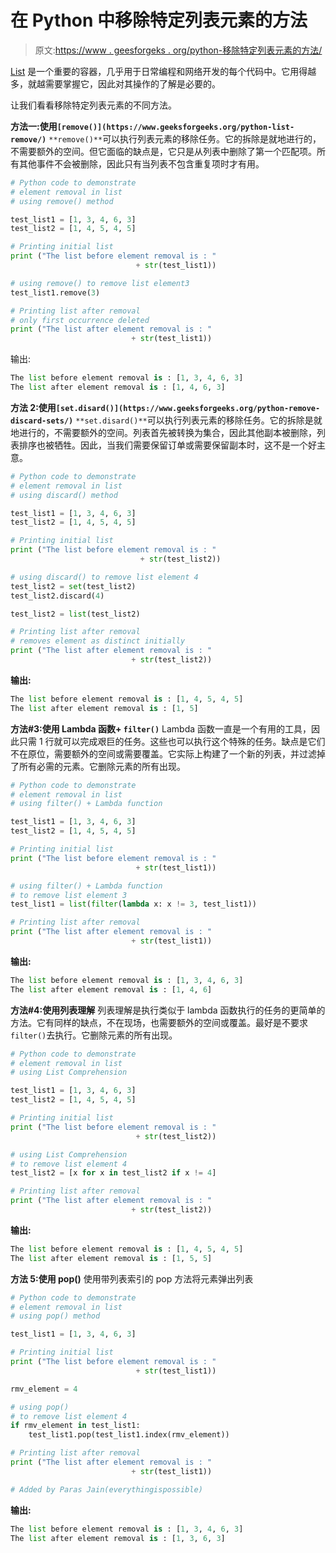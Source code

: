 # 在 Python 中移除特定列表元素的方法

> 原文:[https://www . geesforgeks . org/python-移除特定列表元素的方法/](https://www.geeksforgeeks.org/python-ways-to-remove-particular-list-element/)

[List](https://www.geeksforgeeks.org/python-list/) 是一个重要的容器，几乎用于日常编程和网络开发的每个代码中。它用得越多，就越需要掌握它，因此对其操作的了解是必要的。

让我们看看移除特定列表元素的不同方法。

**方法一:使用`[remove()](https://www.geeksforgeeks.org/python-list-remove/)`**
`**remove()**`可以执行列表元素的移除任务。它的拆除是就地进行的，不需要额外的空间。但它面临的缺点是，它只是从列表中删除了第一个匹配项。所有其他事件不会被删除，因此只有当列表不包含重复项时才有用。

```py
# Python code to demonstrate
# element removal in list
# using remove() method

test_list1 = [1, 3, 4, 6, 3]
test_list2 = [1, 4, 5, 4, 5]

# Printing initial list
print ("The list before element removal is : " 
                            + str(test_list1))

# using remove() to remove list element3
test_list1.remove(3)

# Printing list after removal
# only first occurrence deleted
print ("The list after element removal is : "
                           + str(test_list1))
```

输出:

```py
The list before element removal is : [1, 3, 4, 6, 3]
The list after element removal is : [1, 4, 6, 3]
```

**方法 2:使用`[set.disard()](https://www.geeksforgeeks.org/python-remove-discard-sets/)`**
`**set.disard()**`可以执行列表元素的移除任务。它的拆除是就地进行的，不需要额外的空间。列表首先被转换为集合，因此其他副本被删除，列表排序也被牺牲。因此，当我们需要保留订单或需要保留副本时，这不是一个好主意。

```py
# Python code to demonstrate
# element removal in list
# using discard() method

test_list1 = [1, 3, 4, 6, 3]
test_list2 = [1, 4, 5, 4, 5]

# Printing initial list
print ("The list before element removal is : " 
                             + str(test_list2))

# using discard() to remove list element 4
test_list2 = set(test_list2)
test_list2.discard(4)

test_list2 = list(test_list2)

# Printing list after removal
# removes element as distinct initially
print ("The list after element removal is : " 
                           + str(test_list2))
```

**输出:**

```py
The list before element removal is : [1, 4, 5, 4, 5]
The list after element removal is : [1, 5]
```

**方法#3:使用 Lambda 函数+ `filter()`**
Lambda 函数一直是一个有用的工具，因此只需 1 行就可以完成艰巨的任务。这些也可以执行这个特殊的任务。缺点是它们不在原位，需要额外的空间或需要覆盖。它实际上构建了一个新的列表，并过滤掉了所有必需的元素。它删除元素的所有出现。

```py
# Python code to demonstrate
# element removal in list
# using filter() + Lambda function

test_list1 = [1, 3, 4, 6, 3]
test_list2 = [1, 4, 5, 4, 5]

# Printing initial list
print ("The list before element removal is : "
                            + str(test_list1))

# using filter() + Lambda function 
# to remove list element 3
test_list1 = list(filter(lambda x: x != 3, test_list1))

# Printing list after removal
print ("The list after element removal is : " 
                           + str(test_list1))
```

**输出:**

```py
The list before element removal is : [1, 3, 4, 6, 3]
The list after element removal is : [1, 4, 6]
```

**方法#4:使用列表理解**
列表理解是执行类似于 lambda 函数执行的任务的更简单的方法。它有同样的缺点，不在现场，也需要额外的空间或覆盖。最好是不要求 `filter()`去执行。它删除元素的所有出现。

```py
# Python code to demonstrate
# element removal in list
# using List Comprehension

test_list1 = [1, 3, 4, 6, 3]
test_list2 = [1, 4, 5, 4, 5]

# Printing initial list
print ("The list before element removal is : "
                            + str(test_list2))

# using List Comprehension
# to remove list element 4
test_list2 = [x for x in test_list2 if x != 4]

# Printing list after removal
print ("The list after element removal is : " 
                           + str(test_list2))
```

**输出:**

```py
The list before element removal is : [1, 4, 5, 4, 5]
The list after element removal is : [1, 5, 5]

```

**方法 5:使用 pop()**
使用带列表索引的 pop 方法将元素弹出列表

```py
# Python code to demonstrate
# element removal in list
# using pop() method

test_list1 = [1, 3, 4, 6, 3]

# Printing initial list
print ("The list before element removal is : "
                            + str(test_list1))

rmv_element = 4

# using pop()
# to remove list element 4
if rmv_element in test_list1:
    test_list1.pop(test_list1.index(rmv_element))

# Printing list after removal
print ("The list after element removal is : " 
                           + str(test_list1))

# Added by Paras Jain(everythingispossible)
```

**输出:**

```py
The list before element removal is : [1, 3, 4, 6, 3]
The list after element removal is : [1, 3, 6, 3]

```